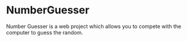 # NumberGuesser
Number Guesser is a web project which allows you to compete with the computer to guess the random.
